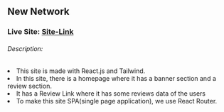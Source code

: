 ## New Network

### Live Site: [Site-Link](https://new-network.netlify.app/)
 
###### Description:
<li>This site is made with React.js and Tailwind.</li>
<li>In this site, there is a homepage where it has a banner section and a review section.</li>
<li>It has a Review Link where it has some reviews data of the users</li>
<li>To make this site SPA(single page application), we use React Router.</li>